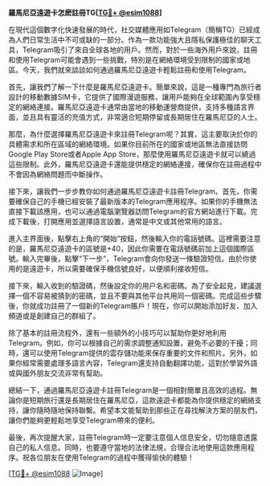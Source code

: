 **羅馬尼亞遠遊卡怎麽註冊TG[[TG💪+ @esim1088](https://t.me/s/esim1088)]**

在現代這個數字化快速發展的時代，社交媒體應用如Telegram（簡稱TG）已經成為人們日常生活中不可或缺的一部分。作為一款功能強大且隱私保護極佳的聊天工具，Telegram吸引了來自全球各地的用戶。然而，對於一些海外用戶來說，註冊和使用Telegram可能會遇到一些挑戰，特別是在網絡環境受到限制的國家或地區。今天，我們就來談談如何通過羅馬尼亞遠遊卡輕鬆註冊和使用Telegram。

首先，讓我們了解一下什麼是羅馬尼亞遠遊卡。簡單來說，這是一種專門為旅行者設計的移動數據SIM卡，它提供了國際漫遊服務，讓用戶能夠在全球範圍內享受穩定的網絡連接。羅馬尼亞遠遊卡通常由當地的移動運營商提供，支持多種語言界面，並且具有靈活的充值方式，非常適合短期停留或長期居住在羅馬尼亞的人士。

那麼，為什麼選擇羅馬尼亞遠遊卡來註冊Telegram呢？其實，這主要取決於你的具體需求和所在區域的網絡環境。如果你目前所在的國家或地區無法直接訪問Google Play Store或者Apple App Store，那麼使用羅馬尼亞遠遊卡就可以繞過這些限制。此外，羅馬尼亞遠遊卡還能提供穩定的網絡連接，確保你在註冊過程中不會因為網絡問題而中斷操作。

接下來，讓我們一步步教你如何通過羅馬尼亞遠遊卡註冊Telegram。首先，你需要確保自己的手機已經安裝了最新版本的Telegram應用程序。如果你的手機無法直接下載該應用，也可以通過電腦瀏覽器訪問Telegram的官方網站進行下載。完成下載後，打開應用並選擇語言設置，通常是中文或其他常用的語言。

進入主界面後，點擊右上角的“開始”按鈕，然後輸入你的電話號碼。這裡需要注意的是，羅馬尼亞遠遊卡的區號是+40，因此你需要在電話號碼前加上這個國際區號。輸入完畢後，點擊“下一步”，Telegram會向你發送一條驗證短信。由於你使用的是遠遊卡，所以需要確保手機信號良好，以便順利接收短信。

接下來，輸入收到的驗證碼，然後設定你的用户名和密碼。為了安全起見，建議選擇一個不容易被猜到的密碼，並且不要與其他平台共用同一個密碼。完成這些步驟後，你就成功註冊了一個新的Telegram賬戶！現在，你可以開始添加好友、加入頻道或是創建自己的群組了。

除了基本的註冊流程外，還有一些額外的小技巧可以幫助你更好地利用Telegram。例如，你可以根據自己的需求調整通知設置，避免不必要的干擾；同時，還可以使用Telegram提供的雲存儲功能來保存重要的文件和照片。另外，如果你經常需要處理多語言內容，Telegram還支持自動翻譯功能，這對於學習外語或與國外朋友交流非常有幫助。

總結一下，通過羅馬尼亞遠遊卡註冊Telegram是一個相對簡單且高效的過程。無論你是短期旅行還是長期居住在羅馬尼亞，這款遠遊卡都能為你提供穩定的網絡支持，讓你隨時隨地保持聯繫。希望本文能幫助到那些正在尋找解決方案的朋友們，讓你們能夠更輕鬆地享受Telegram帶來的便利。

最後，再次提醒大家，註冊Telegram時一定要注意個人信息安全，切勿隨意透露自己的私人信息。同時，也要遵守當地的法律法規，合理合法地使用這款應用程序。祝各位朋友在使用Telegram的過程中獲得愉快的體驗！

[[TG💪+ @esim1088](https://t.me/s/esim1088) ![Image](https://i.postimg.cc/4NQfJmqS/Snipaste-2025-05-13-00-14-12.png)]